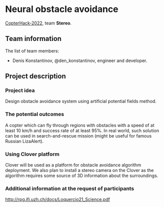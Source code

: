 # Neural obstacle avoidance

[CopterHack-2022](copterhack2022.md), team **Stereo**.

## Team information

The list of team members:

* Denis Konstantinov, @den_konstantinov, engineer and developer.

## Project description

### Project idea

Design obstacle avoidance system using artificial potential fields method.

### The potential outcomes

A copter which can fly through regions with obstacles with a speed of at least 10 km/h and success rate of at least 95%. In real world, such solution can be used in search-and-rescue mission (might be useful for famous Russian LizaAlert).

### Using Clover platform

Clover will be used as a platform for obstacle avoidance algorithm deployment. We also plan to install a stereo camera on the Clover as the algorithm requires some source of 3D information about the surroundings.

### Additional information at the request of participants

http://rpg.ifi.uzh.ch/docs/Loquercio21_Science.pdf
